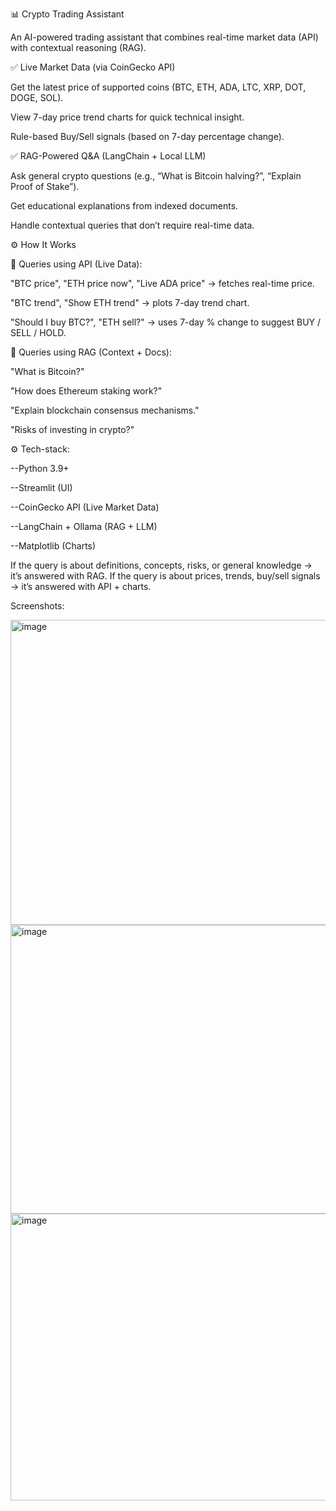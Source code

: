 
📊 Crypto Trading Assistant

An AI-powered trading assistant that combines real-time market data (API) with contextual reasoning (RAG).


✅ Live Market Data (via CoinGecko API)

Get the latest price of supported coins (BTC, ETH, ADA, LTC, XRP, DOT, DOGE, SOL).

View 7-day price trend charts for quick technical insight.

Rule-based Buy/Sell signals (based on 7-day percentage change).

✅ RAG-Powered Q&A (LangChain + Local LLM)

Ask general crypto questions (e.g., “What is Bitcoin halving?”, “Explain Proof of Stake”).

Get educational explanations from indexed documents.

Handle contextual queries that don’t require real-time data.

⚙️ How It Works

🔹 Queries using API (Live Data):

"BTC price", "ETH price now", "Live ADA price" → fetches real-time price.

"BTC trend", "Show ETH trend" → plots 7-day trend chart.

"Should I buy BTC?", "ETH sell?" → uses 7-day % change to suggest BUY / SELL / HOLD.

🔹 Queries using RAG (Context + Docs):

"What is Bitcoin?"

"How does Ethereum staking work?"

"Explain blockchain consensus mechanisms."

"Risks of investing in crypto?"

⚙️ Tech-stack:

--Python 3.9+

--Streamlit (UI)

--CoinGecko API (Live Market Data)

--LangChain + Ollama (RAG + LLM)

--Matplotlib (Charts)


If the query is about definitions, concepts, risks, or general knowledge → it’s answered with RAG.
If the query is about prices, trends, buy/sell signals → it’s answered with API + charts.

Screenshots:

<img width="940" height="488" alt="image" src="https://github.com/user-attachments/assets/71803801-9122-4e47-ae66-8c26714502bd" />
<img width="940" height="462" alt="image" src="https://github.com/user-attachments/assets/76c1f4b1-b6a3-4774-8796-65d80abb442e" />
<img width="940" height="459" alt="image" src="https://github.com/user-attachments/assets/c18daf15-3062-4d86-8211-058f7d7c25c4" />




